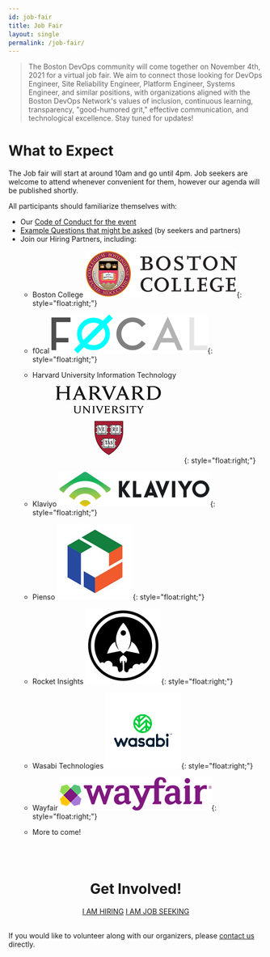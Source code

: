 ```yaml
---
id: job-fair
title: Job Fair
layout: single
permalink: /job-fair/
---
```


> The Boston DevOps community will come together on November 4th, 2021 for a virtual job fair. We aim to connect those looking for DevOps Engineer, Site Reliability Engineer, Platform Engineer, Systems Engineer, and similar positions, with organizations aligned with the Boston DevOps Network's values of inclusion, continuous learning, transparency, "good-humored grit," effective communication, and technological excellence. Stay tuned for updates!

# What to Expect
The Job fair will start at around 10am and go until 4pm. Job seekers are welcome to attend whenever convenient for them, however our agenda will be published shortly.

All participants should familiarize themselves with:

* Our [Code of Conduct for the event](/event-code-of-conduct)
* [Example Questions that might be asked](/example-job-fair-questions) (by seekers and partners)
* Join our Hiring Partners, including:
  * Boston College
![image info](BostonC_300w.png){: style="float:right;"}

  * f0cal
  ![image info](FOCAL_309w.png){: style="float:right;"}
  
  * Harvard University Information Technology
  ![image info](Harvard_300w.png){: style="float:right;"}
  * Klaviyo
  ![image info](Klaviyo_300w.png){: style="float:right;"}
  * Pienso
  ![image info](Pienso_150w.jpg){: style="float:right;"}
  * Rocket Insights
  ![image info](rocket_logo_150s.png){: style="float:right;"}
  * Wasabi Technologies
  ![image info](Wasabi_150w.png){: style="float:right;"}
  * Wayfair
  ![image info](Wayfair_300w.png){: style="float:right;"}
  * More to come!

<div style="text-align:center">
<br /><br />

<h1>Get Involved!</h1>
<a href="https://bit.ly/bdon-job-fair-2021-partners" target="blank" class="btn btn--success">I AM HIRING</a> <a href="https://bit.ly/bdon-job-fair-2021" target="blank" class="btn btn--success">I AM JOB SEEKING</a>
</div>

<br />

If you would like to volunteer along with our organizers, please
[contact us](/contact/) directly.
